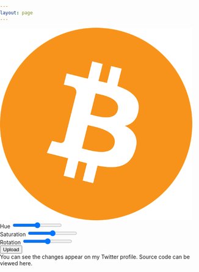 ```yaml
---
layout: page
---
```


<div class="avatar-container">
    <div class="avatar-preview">
        <img id="avatar" src="/assets/avatar.png">
    </div>
    <div class="avatar-toggles">
        <div class="toggle">
            <label>Hue</label>
            <input class="slider" id="hue" type="range" min="0" max="255" /> 
        </div>
        <div class="toggle">
            <label>Saturation</label>
            <input class="slider" id="saturation" type="range" min="0" max="8" step="1" /> 
        </div>
        <div class="toggle">
            <label>Rotation</label>
            <input class="slider" id="rotation" type="range" min="-14" max="346" step="1" /> 
        </div>
    </div>
    <div class="controls">
        <button class="btn">
            <span>Upload</span> 
            <i style="display: none" class="fa fa-spinner fa-spin"></i>
        </button>    
    </div>
    <div class="text">
        <div> You can see the changes appear on my Twitter profile. Source code can be viewed here.</div>
    </div>
</div>
<style>
    body {
    margin: 0;
    padding: 0;
}
</style>
<script>
    $(document).ready(function() {
        var hue = getRandom(1, 256);
        var saturation = getRandom(1, 9);
        var rotate = -14;
        var h, s;

        $('#hue').val(hue);
        $('#saturation').val(saturation);
        $('#rotation').val(rotate);

        update();

        $('#hue').on('input', function(){
		    hue = (parseInt($(this).val(), 10) + 128) % 255;
		    update();
	    });
        $('#rotation').on('input', function(){
		    rotate = parseInt($(this).val(), 10);
		    update();
	    });

        $('#saturation').on('input', function(){
		    saturation = parseInt($(this).val(), 10);
		    update();
	    });

        function getRandom(min, max) {
            min = Math.ceil(min);
            max = Math.floor(max);
            return Math.floor(Math.random() * (max - min)) + min;
        }

        function update(){
             h = Math.floor(360 * (hue / 256.0));
             s = Math.floor(100 * (saturation / 8.0));
		    $('#avatar').css({
                'filter':'hue-rotate(' + h + 'deg) saturate(' + s + '%)',
                'transform': 'rotate(' + rotate + 'deg)'
		    });
        }
        
        $('button').click(function() {
            $('.controls button span').css({'display': 'none'});
            $('.controls button i').css({'display': 'block'});
            
            var url = `https://tweet-avatar.azurewebsites.net/api/avatar?code=XiwxXOWN3RcIaIgB10cK7KJrzoqJwaxlbyHktbTvgm9/QfM0IV33yA==`;
            $.getJSON( `${url}&hue=${h}&saturation=${s}&rotation=${rotate}`, function( data ) {
                $('.controls button span').css({'display': 'block'});
                $('.controls button i').css({'display': 'none'});
            })
        })
    })
</script>